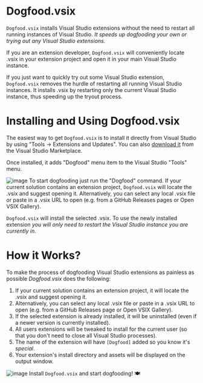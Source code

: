 # Dogfood.vsix

`Dogfood.vsix` installs Visual Studio extensions without the need to restart all running instances of Visual Studio. *It speeds up dogfooding your own or trying out any Visual Studio extensions.*

If you are an extension developer, `Dogfood.vsix` will conveniently locate .vsix in your extension project and open it in your main Visual Studio instance.

If you just want to quickly try out some Visual Studio extension, `Dogfood.vsix` removes the hurdle of restarting all running Visual Studio instances. It installs .vsix by restarting only the current Visual Studio instance, thus speeding up the tryout process.

# Installing and Using Dogfood.vsix

The easiest way to get `Dogfood.vsix` is to install it directly from Visual Studio by using "Tools -> Extensions and Updates". You can also [download it](https://marketplace.visualstudio.com/items?itemName=JamieCansdale.DogfoodVsix) from the Visual Studio Marketplace.

Once installed, it adds "Dogfood" menu item to the Visual Studio "Tools" menu.

![image](https://user-images.githubusercontent.com/11719160/41686244-441010b6-74db-11e8-809c-a8e4b1c2acdb.png)
To start dogfooding just run the "Dogfood" command. If your current solution contains an extension project, `Dogfood.vsix` will locate the .vsix and suggest opening it. Alternatively, you can select any local .vsix file or paste in a .vsix URL to open (e.g. from a GitHub Releases pages or Open VSIX Gallery).

`Dogfood.vsix` will install the selected .vsix. To use the newly installed extension *you will only need to restart the Visual Studio instance you are currently in*.

# How it Works?

To make the process of dogfooding Visual Studio extensions as painless as possible *Dogfood.vsix* does the following:

1. If your current solution contains an extension project, it will locate the .vsix and suggest opening it.
2. Alternatively, you can select any local .vsix file or paste in a .vsix URL to open (e.g. from a GitHub Releases page or Open VSIX Gallery).
3. If the selected extension is already installed, it will be uninstalled (even if a newer version is currently installed).
4. All users extensions will be tweaked to install for the current user (so that you don't need to close all Visual Studio processes).
5. The name of the extension will have `[Dogfood]` added so you know it's *special*.
6. Your extension's install directory and assets will be displayed on the output window.

![image](https://user-images.githubusercontent.com/11719160/41687045-42cafb28-74de-11e8-805c-17c528c7a4c6.png)
Install `Dogfood.vsix` and start dogfooding! 🍽
